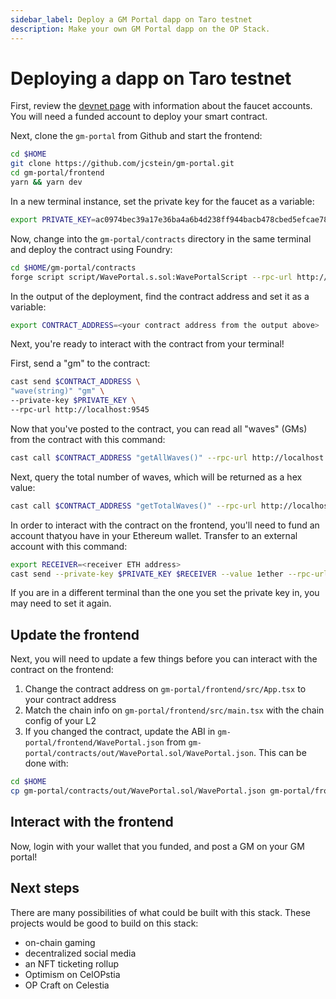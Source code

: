 ```yaml
---
sidebar_label: Deploy a GM Portal dapp on Taro testnet
description: Make your own GM Portal dapp on the OP Stack.
---
```


# Deploying a dapp on Taro testnet

First, review the [devnet page](https://github.com/celestiaorg/optimism/blob/celestia/specs/meta/devnet.md)
with information about the faucet accounts. You will need a funded
account to deploy your smart contract.

Next, clone the `gm-portal` from Github and start the frontend:

```bash
cd $HOME
git clone https://github.com/jcstein/gm-portal.git
cd gm-portal/frontend
yarn && yarn dev
```

In a new terminal instance, set the private key for the faucet as a variable:

```bash
export PRIVATE_KEY=ac0974bec39a17e36ba4a6b4d238ff944bacb478cbed5efcae784d7bf4f2ff80
```

Now, change into the `gm-portal/contracts` directory in the same terminal and deploy
the contract using Foundry:

```bash
cd $HOME/gm-portal/contracts
forge script script/WavePortal.s.sol:WavePortalScript --rpc-url http://localhost:9545 --private-key $PRIVATE_KEY --broadcast
```

In the output of the deployment, find the contract address and set it as a variable:

```bash
export CONTRACT_ADDRESS=<your contract address from the output above>
```

Next, you're ready to interact with the contract from your terminal!

First, send a "gm" to the contract:

```bash
cast send $CONTRACT_ADDRESS \
"wave(string)" "gm" \
--private-key $PRIVATE_KEY \
--rpc-url http://localhost:9545
```

Now that you've posted to the contract, you can read all "waves" (GMs) from the
contract with
this command:

```bash
cast call $CONTRACT_ADDRESS "getAllWaves()" --rpc-url http://localhost:9545
```

Next, query the total number of waves, which will be returned as a hex value:

```bash
cast call $CONTRACT_ADDRESS "getTotalWaves()" --rpc-url http://localhost:9545
```

In order to interact with the contract on the frontend, you'll need to fund an
account thatyou have in your Ethereum wallet. Transfer to an external account
with this command:

```bash
export RECEIVER=<receiver ETH address>
cast send --private-key $PRIVATE_KEY $RECEIVER --value 1ether --rpc-url http://localhost:9545
```

If you are in a different terminal than the one you set the private key in, you
may need to set it again.

## Update the frontend

Next, you will need to update a few things before you can interact with the
contract on the frontend:

1. Change the contract address on `gm-portal/frontend/src/App.tsx` to your
contract address
2. Match the chain info on `gm-portal/frontend/src/main.tsx` with the chain
config of your L2
3. If you changed the contract, update the ABI in
`gm-portal/frontend/WavePortal.json` from
`gm-portal/contracts/out/WavePortal.sol/WavePortal.json`. This can be done with:

```bash
cd $HOME
cp gm-portal/contracts/out/WavePortal.sol/WavePortal.json gm-portal/frontend`
```

## Interact with the frontend

Now, login with your wallet that you funded, and post a GM on your GM portal!

## Next steps

There are many possibilities of what could be built with this stack.
These projects would be good to build on this stack:

- on-chain gaming
- decentralized social media
- an NFT ticketing rollup
- Optimism on CelOPstia
- OP Craft on Celestia
